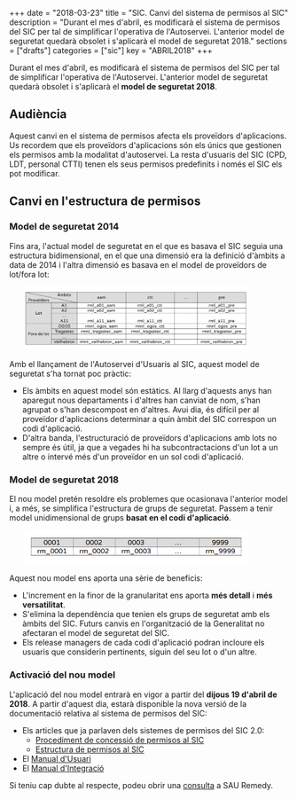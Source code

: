 +++
date        = "2018-03-23"
title       = "SIC. Canvi del sistema de permisos al SIC"
description = "Durant el mes d'abril, es modificarà el sistema de permisos del SIC per tal de simplificar l'operativa de l'Autoservei. L'anterior model de seguretat quedarà obsolet i s'aplicarà el model de seguretat 2018."
sections    = ["drafts"]
categories  = ["sic"]
key         = "ABRIL2018"
+++

Durant el mes d'abril, es modificarà el sistema de permisos del SIC per tal de simplificar l'operativa de l'Autoservei. L'anterior model de seguretat quedarà obsolet i s'aplicarà el **model de seguretat 2018**.

## Audiència

Aquest canvi en el sistema de permisos afecta els proveïdors d'aplicacions. Us recordem que els proveïdors d'aplicacions són els únics que gestionen els permisos amb la modalitat d'autoservei. La resta d'usuaris del SIC (CPD, LDT, personal CTTI) tenen els seus permisos predefinits i només el SIC els pot modificar.

## Canvi en l'estructura de permisos

### Model de seguretat 2014

Fins ara, l'actual model de seguretat en el que es basava el SIC seguia una estructura bidimensional, en el que una dimensió era la definició d'àmbits a data de 2014 i l'altra dimensió es basava en el model de proveïdors de lot/fora lot:

<div style="width:90%;margin:5px auto;"><img style="width: 90%; height: auto" src="/images/news/SIC-model-seguretat-2014.png" alt="Model de seguretat definit el 2014" title="Model de seguretat definit el 2014"></img></div>

Amb el llançament de l'Autoservei d'Usuaris al SIC, aquest model de seguretat s'ha tornat poc pràctic:

* Els àmbits en aquest model són estàtics. Al llarg d'aquests anys han aparegut nous departaments i d'altres han canviat de nom, s'han agrupat o s'han descompost en d'altres. Avui dia, és difícil per al proveïdor d'aplicacions determinar a quin àmbit del SIC correspon un codi d'aplicació.
* D'altra banda, l'estructuració de proveïdors d'aplicacions amb lots no sempre és útil, ja que a vegades hi ha subcontractacions d'un lot a un altre o intervé més d'un proveïdor en un sol codi d'aplicació.

### Model de seguretat 2018

El nou model pretén resoldre els problemes que ocasionava l'anterior model i, a més, se simplifica l'estructura de grups de seguretat. Passem a tenir model unidimensional de grups **basat en el codi d'aplicació**.

<div style="width:90%;max-width: 800px;margin:5px auto;"><img style="width: 90%;height: auto" src="/images/news/SIC-model-seguretat-2018.png" alt="Nou model de seguretat (2018)" title="Nou model de seguretat (2018)"></img></div>

Aquest nou model ens aporta una sèrie de beneficis:

* L'increment en la finor de la granularitat ens aporta **més detall** i **més versatilitat**.
* S'elimina la dependència que tenien els grups de seguretat amb els àmbits del SIC. Futurs canvis en l'organització de la Generalitat no afectaran el model de seguretat del SIC.
* Els release managers de cada codi d'aplicació podran incloure els usuaris que considerin pertinents, siguin del seu lot o d'un altre.

### Activació del nou model

L'aplicació del nou model entrarà en vigor a partir del **dijous 19 d'abril de 2018**. A partir d'aquest dia, estarà disponible la nova versió de la documentació relativa al sistema de permisos del SIC:

* Els articles que ja parlaven dels sistemes de permisos del SIC 2.0:
	* [Procediment de concessió de permisos al SIC](/noticies/2017-07-18-SIC-Autoservei-usuaris-SIC2.0/)
	* [Estructura de permisos al SIC](/noticies/2017-11-10-SIC-Estructura-permisos-i-Autoservei/)
* El [Manual d'Usuari](/related/sic/2.0/manual-usuari.pdf)
* El [Manual d'Integració](/related/sic/2.0/manual-integracio.pdf)

Si teniu cap dubte al respecte, podeu obrir una [consulta](/howtos/2018-01-howto-obrir-peticions-SIC-a-autoservei-Remedy/#consulta) a SAU Remedy.
